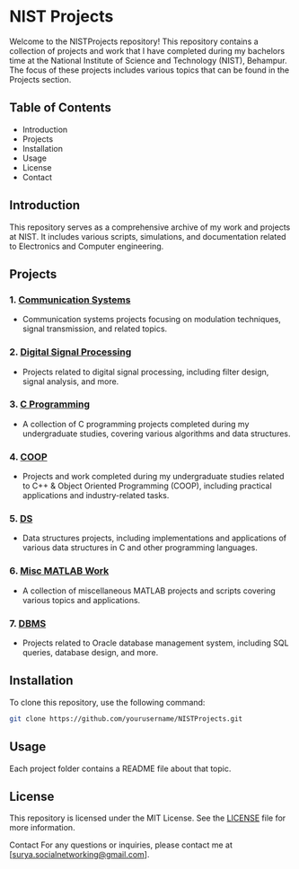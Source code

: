 # NIST Projects

Welcome to the NISTProjects repository! This repository contains a collection of projects and work that I have completed during my bachelors time at the National Institute of Science and Technology (NIST), Behampur. The focus of these projects includes various topics that can be found in the Projects section.

## Table of Contents
- Introduction
- Projects
- Installation
- Usage
- License
- Contact

## Introduction
This repository serves as a comprehensive archive of my work and projects at NIST. It includes various scripts, simulations, and documentation related to Electronics and Computer engineering.

## Projects

### 1. [Communication Systems](https://github.com/suryakantamangaraj/NISTProjects/tree/main/CommunicationSystems)
- Communication systems projects focusing on modulation techniques, signal transmission, and related topics.

### 2. [Digital Signal Processing](https://github.com/suryakantamangaraj/NISTProjects/tree/main/DigitalSignalProcessing)
- Projects related to digital signal processing, including filter design, signal analysis, and more.

### 3. [C Programming](https://github.com/suryakantamangaraj/NISTProjects/tree/main/C%20Programming)
- A collection of C programming projects completed during my undergraduate studies, covering various algorithms and data structures.

### 4. [COOP](https://github.com/suryakantamangaraj/NISTProjects/tree/main/COOP)
- Projects and work completed during my undergraduate studies related to C++ & Object Oriented Programming (COOP), including practical applications and industry-related tasks.

### 5. [DS](https://github.com/suryakantamangaraj/NISTProjects/tree/main/DS)
- Data structures projects, including implementations and applications of various data structures in C and other programming languages.

### 6. [Misc MATLAB Work](https://github.com/suryakantamangaraj/NISTProjects/tree/main/MiscMATLABWork)
- A collection of miscellaneous MATLAB projects and scripts covering various topics and applications.

### 7. [DBMS](https://github.com/suryakantamangaraj/NISTProjects/tree/main/DBMS)
- Projects related to Oracle database management system, including SQL queries, database design, and more.

## Installation
To clone this repository, use the following command:
```bash
git clone https://github.com/yourusername/NISTProjects.git
```

## Usage
Each project folder contains a README file about that topic.

## License
This repository is licensed under the MIT License. See the [LICENSE](LICENSE) file for more information.

Contact
For any questions or inquiries, please contact me at [surya.socialnetworking@gmail.com].
